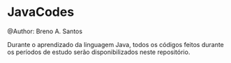 # JavaCodes

@Author: Breno A. Santos

Durante o aprendizado da linguagem Java, todos os códigos feitos durante os períodos de estudo serão disponibilizados neste
repositório.
